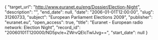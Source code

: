 {
  "target_url": "http://www.euranet.eu/eng/Dossier/Election-Night", 
  "description": "", 
  "end_date": null, 
  "date": "2006-01-01T12:00:00", 
  "slug": 31260733, 
  "subject": "European Parliament Elections 2009", 
  "publisher": "euranet.eu", 
  "open_access": true, 
  "title": "Euranet - European radio network: Election Night", 
  "record_id": "20060101T120000/ND5pv/e+ZWrvQElcTwIJvg==", 
  "start_date": null
}

